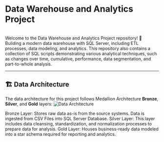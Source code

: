 # Data Warehouse and Analytics Project
<br>Welcome to the Data Warehouse and Analytics Project repository! 🚀</br>
Building a modern data warehouse with SQL Server, including ETL processes, data modeling, and analytics. This repository also contains a collection of SQL scripts demonstrating various analytical techniques, such as changes over time, cumulative, performance, data segmentation, and part-to-whole analysis.

---

## 🏗️ Data Architecture

The data architecture for this project follows Medallion Architecture **Bronze**, **Silver**, and **Gold** layers:
![Data Architecture](Downloads\data_architecture.jpg)

Bronze Layer: Stores raw data as-is from the source systems. Data is ingested from CSV Files into SQL Server Database.
Silver Layer: This layer includes data cleansing, standardization, and normalization processes to prepare data for analysis.
Gold Layer: Houses business-ready data modeled into a star schema required for reporting and analytics.
